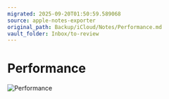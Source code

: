 ```yaml
---
migrated: 2025-09-20T01:50:59.589068
source: apple-notes-exporter
original_path: Backup/iCloud/Notes/Performance.md
vault_folder: Inbox/to-review
---
```

# Performance

![Performance](images/Performance.png)
